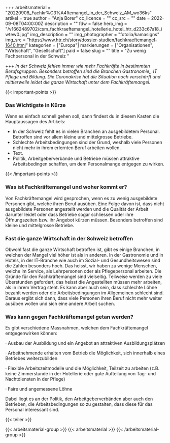 +++
arbeitsmaterial = "20220908_Fachkr%C3%A4ftemangel_in_der_Schweiz_AM_wo36ks"
artikel = true
author = "Anja Borer"
cc_licence = ""
cc_src = ""
date = 2022-09-08T04:00:00Z
description = ""
fdw = false
hero_img = "/v1662489702/csm_fachkraeftemangel_hotellerie_hotel_htr_d233c67a18_iwtew0.jpg"
img_description = ""
img_photographer = "fotolia/kamasigns"
img_src = "https://www.htr.ch/story/dossier-studien/fachkraeftemangel-1640.html"
kategorien = ["Europa"]
markierungen = ["Organisationen", "Wirtschaft", "Gesellschaft"]
paid = false
slug = ""
title = "Zu wenig Fachpersonal in der Schweiz "

+++
_In der Schweiz fehlen immer wie mehr Fachkräfte in bestimmten Berufsgruppen. Besonders betroffen sind die Branchen Gastronomie,, IT Pflege und Bildung. Die Coronakrise hat die Situation noch verschärft und mittlerweile leidet die ganze Wirtschaft unter dem Fachkräftemangel._

{{< important-points >}} <h3>Das Wichtigste in Kürze</h3>

<p>Wenn es einfach schnell gehen soll, dann findest du in diesem Kasten die Hauptaussagen des Artikels:</p>

<ul>

<li>In der Schweiz fehlt es in vielen Branchen an ausgebildetem Personal. Betroffen sind vor allem kleine und mittelgrosse Betriebe.</li>

<li>Schlechte Arbeitsbedingungen sind der Grund, weshalb viele Personen nicht mehr in ihrem erlernten Beruf arbeiten wollen.</li>

<li>Text.</li>

<li>Politik, Arbeitgeberverbände und Betriebe müssen attraktive Arbeitsbedingen schaffen, um dem Personalmange entgegen zu wirken.</li>

</ul> {{< /important-points >}}

### Was ist Fachkräftemangel und woher kommt er?

Von Fachkräftemangel wird gesprochen, wenn es zu wenig ausgebildete Personen gibt, welche ihren Beruf ausüben. Eine Folge davon ist, dass nicht ausgebildete Personen angestellt werden und die Qualität der Arbeit darunter leidet oder dass Betriebe sogar schliessen oder ihre Öffnungszeiten bzw. ihr Angebot kürzen müssen. Besonders betroffen sind kleine und mittelgrosse Betriebe.

### Fast die ganze Wirtschaft in der Schweiz betroffen

Obwohl fast die ganze Wirtschaft betroffen ist, gibt es einige Branchen, in welchen der Mangel viel höher ist als in anderen. In der Gastronomie und in Hotels, in der IT-Branche wie auch im Sozial- und Gesundheitswesen sind die Zahlen besonders hoch. Das heisst, wir haben zu wenige Menschen, welche im Service, als Lehrpersonen oder als Pflegepersonal arbeiten. Die Gründe für den Fachkräftemangel sind vielseitig. Teilweise werden zu viele Überstunden gefordert, das heisst die Angestellten müssen mehr arbeiten, als in ihrem Vertrag steht. Es kann aber auch sein, dass schlechte Löhne bezahlt werden oder die Arbeitsbedingungen im Allgemeinen schlecht sind. Daraus ergibt sich dann, dass viele Personen ihren Beruf nicht mehr weiter ausüben wollen und sich eine andere Arbeit suchen.

### Was kann gegen Fachkräftemangel getan werden?

Es gibt verschiedene Massnahmen, welchen dem Fachkräftemangel entgegenwirken können:

· Ausbau der Ausbildung und ein Angebot an attraktiven Ausbildungsplätzen

· Arbeitnehmende erhalten vom Betrieb die Möglichkeit, sich innerhalb eines Betriebes weiterzubilden

· Flexible Arbeitszeitmodelle und die Möglichkeit, Teilzeit zu arbeiten (z.B. keine Zimmerstunde in der Hotellerie oder gute Aufteilung von Tag- und Nachtdiensten in der Pflege)

· Faire und angemessene Löhne

Dabei liegt es an der Politik, den Arbeitgeberverbänden aber auch den Betrieben, die Arbeitsbedingungen so zu gestalten, dass diese für das Personal interessant sind.

{{< teiler >}}

{{< arbeitsmaterial-group >}} {{< arbeitsmaterial >}} {{< /arbeitsmaterial-group >}}